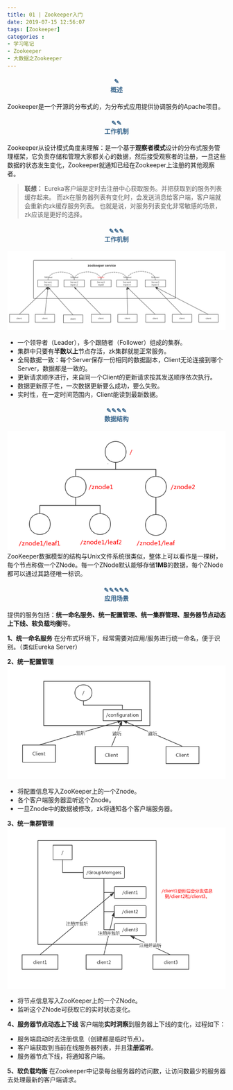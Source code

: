 ```yaml
---
title: 01 | Zookeeper入门
date: 2019-07-15 12:56:07
tags: [Zookeeper]
categories :
- 学习笔记
- Zookeeper
- 大数据之Zookeeper
---
```


#### <center><font color = "#36648B">✎</font><br/><font color = "#36648B">概述</font></center>
Zookeeper是一个开源的分布式的，为分布式应用提供协调服务的Apache项目。

#### <center><font color = "#36648B">✎✎</font><br/><font color = "#36648B">工作机制</font></center>
Zookeeper从设计模式角度来理解：是一个基于**观察者模式**设计的分布式服务管理框架，它负责存储和管理大家都关心的数据，然后接受观察者的注册，一旦这些数据的状态发生变化，Zookeeper就通知已经在Zookeeper上注册的其他观察者。

> **联想：**
Eureka客户端是定时去注册中心获取服务。并把获取到的服务列表缓存起来。
而zk在服务器列表有变化时，会发送消息给客户端，客户端就会重新向zk缓存服务列表。
也就是说，对服务列表变化非常敏感的场景，zk应该是更好的选择。


#### <center><font color = "#36648B">✎✎✎</font><br/><font color = "#36648B">工作机制</font></center>
![](大数据之Zookeeper_01_Zookeeper入门\特点.jpg)
- 一个领导者（Leader），多个跟随者（Follower）组成的集群。
- 集群中只要有**半数以上**节点存活，zk集群就能正常服务。
- 全局数据一致：每个Server保存一份相同的数据副本，Client无论连接到哪个Server，数据都是一致的。
- 更新请求顺序进行，来自同一个Client的更新请求按其发送顺序依次执行。
- 数据更新原子性，一次数据更新要么成功，要么失败。
- 实时性，在一定时间范围内，Client能读到最新数据。



#### <center><font color = "#36648B">✎✎✎✎</font><br/><font color = "#36648B">数据结构</font></center>
![](大数据之Zookeeper_01_Zookeeper入门\节点.jpg)
ZooKeeper数据模型的结构与Unix文件系统很类似，整体上可以看作是一棵树，每个节点称做一个ZNode。每一个ZNode默认能够存储**1MB**的数据，每个ZNode都可以通过其路径唯一标识。


#### <center><font color = "#36648B">✎✎✎✎✎</font><br/><font color = "#36648B">应用场景</font></center>
提供的服务包括：**统一命名服务、统一配置管理、统一集群管理、服务器节点动态上下线、软负载均衡**等。

**1、统一命名服务**
在分布式环境下，经常需要对应用/服务进行统一命名，便于识别。（类似Eureka Server）


**2、统一配置管理**
![](大数据之Zookeeper_01_Zookeeper入门\统一配置.jpg)
- 将配置信息写入ZooKeeper上的一个Znode。
- 各个客户端服务器监听这个Znode。
- 一旦Znode中的数据被修改，zk将通知各个客户端服务器。

**3、统一集群管理**
![](大数据之Zookeeper_01_Zookeeper入门\统一集群管理.jpg)
- 将节点信息写入ZooKeeper上的一个ZNode。
- 监听这个ZNode可获取它的实时状态变化。

**4、服务器节点动态上下线**
客户端能**实时洞察**到服务器上下线的变化，过程如下：
- 服务端启动时去注册信息（创建都是临时节点）。
- 客户端获取到当前在线服务器列表，并且**注册监听**。
- 服务器节点下线，将通知客户端。

**5、软负载均衡**
在Zookeeper中记录每台服务器的访问数，让访问数最少的服务器去处理最新的客户端请求。
